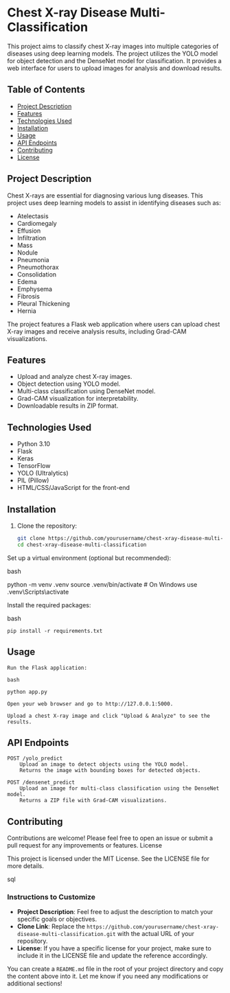 # Chest X-ray Disease Multi-Classification

This project aims to classify chest X-ray images into multiple categories of diseases using deep learning models. The project utilizes the YOLO model for object detection and the DenseNet model for classification. It provides a web interface for users to upload images for analysis and download results.

## Table of Contents

- [Project Description](#project-description)
- [Features](#features)
- [Technologies Used](#technologies-used)
- [Installation](#installation)
- [Usage](#usage)
- [API Endpoints](#api-endpoints)
- [Contributing](#contributing)
- [License](#license)

## Project Description

Chest X-rays are essential for diagnosing various lung diseases. This project uses deep learning models to assist in identifying diseases such as:

- Atelectasis
- Cardiomegaly
- Effusion
- Infiltration
- Mass
- Nodule
- Pneumonia
- Pneumothorax
- Consolidation
- Edema
- Emphysema
- Fibrosis
- Pleural Thickening
- Hernia

The project features a Flask web application where users can upload chest X-ray images and receive analysis results, including Grad-CAM visualizations.

## Features

- Upload and analyze chest X-ray images.
- Object detection using YOLO model.
- Multi-class classification using DenseNet model.
- Grad-CAM visualization for interpretability.
- Downloadable results in ZIP format.

## Technologies Used

- Python 3.10
- Flask
- Keras
- TensorFlow
- YOLO (Ultralytics)
- PIL (Pillow)
- HTML/CSS/JavaScript for the front-end

## Installation

1. Clone the repository:
   ```bash
   git clone https://github.com/yourusername/chest-xray-disease-multi-classification.git
   cd chest-xray-disease-multi-classification
Set up a virtual environment (optional but recommended):

bash

python -m venv .venv
source .venv/bin/activate  # On Windows use .venv\Scripts\activate

Install the required packages:

bash

    pip install -r requirements.txt

## Usage

    Run the Flask application:

    bash

    python app.py

    Open your web browser and go to http://127.0.0.1:5000.

    Upload a chest X-ray image and click "Upload & Analyze" to see the results.

## API Endpoints

    POST /yolo_predict
        Upload an image to detect objects using the YOLO model.
        Returns the image with bounding boxes for detected objects.

    POST /densenet_predict
        Upload an image for multi-class classification using the DenseNet model.
        Returns a ZIP file with Grad-CAM visualizations.

## Contributing

Contributions are welcome! Please feel free to open an issue or submit a pull request for any improvements or features.
License

This project is licensed under the MIT License. See the LICENSE file for more details.

sql


### Instructions to Customize
- **Project Description**: Feel free to adjust the description to match your specific goals or objectives.
- **Clone Link**: Replace the `https://github.com/yourusername/chest-xray-disease-multi-classification.git` with the actual URL of your repository.
- **License**: If you have a specific license for your project, make sure to include it in the LICENSE file and update the reference accordingly.

You can create a `README.md` file in the root of your project directory and copy the content above into it. Let me know if you need any modifications or additional sections!

